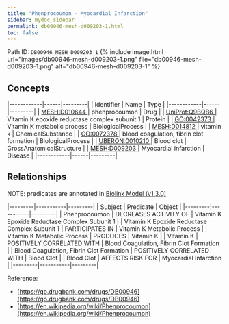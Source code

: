 ```yaml
---
title: "Phenprocoumon - Myocardial Infarction"
sidebar: mydoc_sidebar
permalink: db00946-mesh-d009203-1.html
toc: false 
---
```



Path ID: `DB00946_MESH_D009203_1`
{% include image.html url="images/db00946-mesh-d009203-1.png" file="db00946-mesh-d009203-1.png" alt="db00946-mesh-d009203-1" %}

## Concepts

|------------|------|---------|
| Identifier | Name | Type    |
|------------|------|---------|
| <a href="https://identifiers.org/MESH:D010644">MESH:D010644 </a> | phenprocoumon | Drug |
| <a href="https://identifiers.org/UniProt:Q9BQB6">UniProt:Q9BQB6 </a> | Vitamin K epoxide reductase complex subunit 1 | Protein |
| <a href="https://identifiers.org/GO:0042373">GO:0042373 </a> | Vitamin K metabolic process | BiologicalProcess |
| <a href="https://identifiers.org/MESH:D014812">MESH:D014812 </a> | vitamin k | ChemicalSubstance |
| <a href="https://identifiers.org/GO:0072378">GO:0072378 </a> | blood coagulation, fibrin clot formation | BiologicalProcess |
| <a href="https://identifiers.org/UBERON:0010210">UBERON:0010210 </a> | Blood clot | GrossAnatomicalStructure |
| <a href="https://identifiers.org/MESH:D009203">MESH:D009203 </a> | Myocardial infarction | Disease |
|------------|------|---------|

## Relationships


NOTE: predicates are annotated in <a href="https://github.com/biolink/biolink-model/releases/tag/v1.3.0">Biolink Model (v1.3.0)</a>

|---------|-----------|---------|
| Subject | Predicate | Object  |
|---------|-----------|---------|
| Phenprocoumon | DECREASES ACTIVITY OF | Vitamin K Epoxide Reductase Complex Subunit 1 |
| Vitamin K Epoxide Reductase Complex Subunit 1 | PARTICIPATES IN | Vitamin K Metabolic Process |
| Vitamin K Metabolic Process | PRODUCES | Vitamin K |
| Vitamin K | POSITIVELY CORRELATED WITH | Blood Coagulation, Fibrin Clot Formation |
| Blood Coagulation, Fibrin Clot Formation | POSITIVELY CORRELATED WITH | Blood Clot |
| Blood Clot | AFFECTS RISK FOR | Myocardial Infarction |
|---------|-----------|---------|

Reference: 
  - [https://go.drugbank.com/drugs/DB00946](https://go.drugbank.com/drugs/DB00946)
  - [https://en.wikipedia.org/wiki/Phenprocoumon](https://en.wikipedia.org/wiki/Phenprocoumon)
